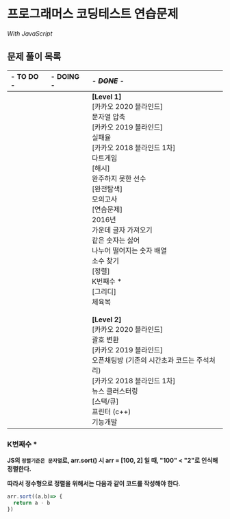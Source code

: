 # 프로그래머스 코딩테스트 연습문제
_With JavaScript_



## 문제 풀이 목록

| - TO DO - | - DOING - | _- ~~DONE~~ -_                                               |
| :-------- | :-------- | :----------------------------------------------------------- |
|           |           | **[Level 1]**<br />[카카오 2020 블라인드]<br />문자열 압축<br />[카카오 2019 블라인드]<br />실패율<br />[카카오 2018 블라인드 1차]<br />다트게임<br />[해시]<br />완주하지 못한 선수<br />[완전탐색]<br />모의고사<br />[연습문제]<br />2016년<br />가운데 글자 가져오기<br />같은 숫자는 싫어<br />나누어 떨어지는 숫자 배열<br />소수 찾기<br />[정렬]<br />K번째수 *<br />[그리디]<br />체육복<br /><br />**[Level 2]**<br />[카카오 2020 블라인드]<br />괄호 변환<br />[카카오 2019 블라인드]<br />오픈채팅방 (기존의 시간초과 코드는 주석처리)<br />[카카오 2018 블라인드 1차]<br />뉴스 클러스터링<br />[스택/큐]<br />프린터 (c++)<br />기능개발<br /> |



### K번째수 *

**JS의 `정렬기준은 문자열`로, arr.sort() 시 arr = [100, 2] 일 때, "100" < "2"로 인식해 정렬한다.**

**따라서 정수형으로 정렬을 위해서는 다음과 같이 코드를 작성해야 한다.**

```javascript
arr.sort((a,b)=> {
  return a - b
})
```

